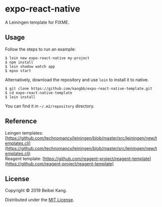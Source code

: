 # expo-react-native

A Leiningen template for FIXME.

## Usage
Follow the steps to run an example: 
```
$ lein new expo-react-native my-project
$ npm install
$ lein shadow watch app
$ epxo start
```
Alternatively, download the repository and use `lein` to install it to native.
```
$ git clone https://github.com/kangbb/expo-react-native-template.git
$ cd expo-react-native-template
$ lein install
```
You can find it in `~/.m2/repository` directory.

## Reference
Leingen templates: [https://github.com/technomancy/leiningen/blob/master/src/leiningen/new/templates.clj](https://github.com/technomancy/leiningen/blob/master/src/leiningen/new/templates.clj)<br/>
Reagent template: [https://github.com/reagent-project/reagent-template](https://github.com/reagent-project/reagent-template)
## License

Copyright © 2019 Beibei Kang.

Distributed under the [MIT License](https://opensource.org/licenses/MIT).
